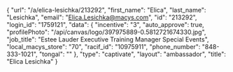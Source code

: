 {
    "url": "\/a\/elica-lesichka\/213292",
    "first_name": "Elica",
    "last_name": "Lesichka",
    "email": "Elica.Lesichka@macys.com",
    "id": "213292",
    "login_id": "1759121",
    "data": {
        "incentive": "3",
        "auto_approve": true,
        "profilePhoto": "\/api\/canvas\/logo\/397975889-0.5812721674330.jpg",
        "job_title": "Estee Lauder Executive Training Manager Special Events",
        "local_macys_store": "70",
        "racif_id": "10975911",
        "phone_number": "848-333-1021",
        "tongal": ""
    },
    "type": "captivate",
    "layout": "ambassador",
    "title": "Elica Lesichka"
}